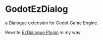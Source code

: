 # GodotEzDialog
a Dialogue extension for Godot Game Engine.

Rewrite [EzDialogue Plugin](https://github.com/real-ezTheDev/GodotEzDialoguePlugin) in my way.